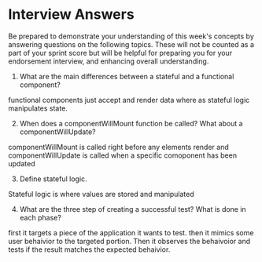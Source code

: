 # Interview Answers
Be prepared to demonstrate your understanding of this week's concepts by answering questions on the following topics. These will not be counted as a part of your sprint score but will be helpful for preparing you for your endorsement interview, and enhancing overall understanding.

1. What are the main differences between a stateful and a functional component?

functional components just accept and render data where as stateful logic manipulates state.

2. When does a componentWillMount function be called? What about a componentWillUpdate?

componentWillMount is called right before any elements render and componentWillUpdate is called when a specific comoponent has been updated

3. Define stateful logic.

Stateful logic is where values are stored  and manipulated

4. What are the three step of creating a successful test? What is done in each phase?

first it targets a piece of the application it wants to test.  then it mimics some user behaivior to the targeted portion.  Then it observes the behaivoior and tests if the result matches the expected behaivior.
